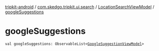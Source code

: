 [tripkit-android](../../index.md) / [com.skedgo.tripkit.ui.search](../index.md) / [LocationSearchViewModel](index.md) / [googleSuggestions](./google-suggestions.md)

# googleSuggestions

`val googleSuggestions: ObservableList<`[`GoogleSuggestionViewModel`](../-google-suggestion-view-model/index.md)`>`